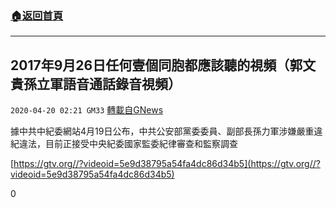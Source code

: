 ###  [:house:返回首頁](https://github.com/ourhimalayas/txt)
---

## 2017年9月26日任何壹個同胞都應該聽的視頻（郭文貴孫立軍語音通話錄音視頻）
`2020-04-20 02:21 GM33` [轉載自GNews](https://gnews.org/zh-hant/178890/)

據中共中紀委網站4月19日公布，中共公安部黨委委員、副部長孫力軍涉嫌嚴重違紀違法，目前正接受中央紀委國家監委紀律審查和監察調查



[https://gtv.org//?videoid=5e9d38795a54fa4dc86d34b5](https://gtv.org//?videoid=5e9d38795a54fa4dc86d34b5)

0
